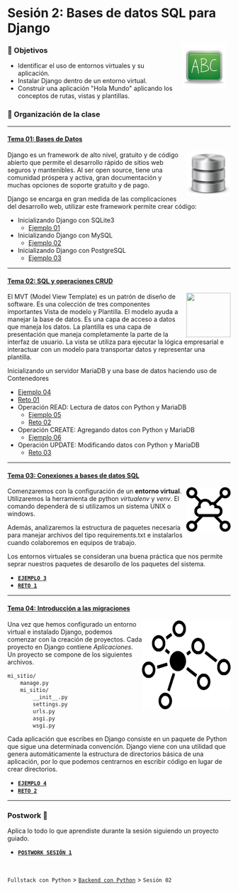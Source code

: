 # Sesión 2: Bases de datos SQL para Django

<img src="img/pizarron.png" align="right" height="100" width="100" hspace="10">


### :dart: Objetivos
- Identificar el uso de entornos virtuales y su aplicación.
- Instalar Django dentro de un entorno virtual.
- Construir una aplicación "Hola Mundo" aplicando los conceptos de rutas, vistas y plantillas.

### 📂 Organización de la clase
***


#### <ins>Tema 01: Bases de Datos</ins>
<img src="img/imagen1.png" align="right" height="100" width="100">

Django es un framework de alto nivel, gratuito y de código abierto que permite el desarrollo rápido de sitios web seguros y mantenibles. Al ser open source, tiene una comunidad próspera y activa, gran documentación y muchas opciones de soporte gratuito y de pago.

Django se encarga en gran medida de las complicaciones del desarrollo web, utilizar este framework permite crear código:


- Inicializando Django con SQLite3
   - [Ejemplo 01](Ejemplo-01)
 - Inicializando Django con MySQL
   - [Ejemplo 02](Ejemplo-02)
 - Inicializando Django con PostgreSQL
   - [Ejemplo 03](Ejemplo-03)

***


#### <ins>Tema 02: SQL y operaciones CRUD</ins>
<img src="img/imagen2.jpg" align="right" height="100" width="100">

El MVT (Model View Template) es un patrón de diseño de software. Es una colección de tres componentes importantes Vista de modelo y Plantilla. El modelo ayuda a manejar la base de datos. Es una capa de acceso a datos que maneja los datos. La plantilla es una capa de presentación que maneja completamente la parte de la interfaz de usuario. La vista se utiliza para ejecutar la lógica empresarial e interactuar con un modelo para transportar datos y representar una plantilla.

Inicializando un servidor MariaDB y una base de datos haciendo uso de  Contenedores
   - [Ejemplo 04](Ejemplo-04)
   - [Reto 01](Reto-01)
 - Operación READ: Lectura de datos con Python y MariaDB
   - [Ejemplo 05](Ejemplo-05)
   - [Reto 02](Reto-02)
 - Operación CREATE: Agregando datos con Python y MariaDB
   - [Ejemplo 06](Ejemplo-06)
 - Operación UPDATE: Modificando datos con Python y MariaDB
   - [Reto 03](Reto-03)

***


#### <ins>Tema 03: Conexiones a bases de datos SQL</ins>
<img src="img/imagen3.png" align="right" height="100" width="100">

Comenzaremos con la configuración de un __entorno virtual__. Utilizaremos la herramienta de python *virtualenv* y *venv*. El comando dependerá de si utilizamos un sistema UNIX o windows.

Además, analizaremos la estructura de paquetes necesaria para manejar archivos del tipo requirements.txt e instalarlos cuando colaboremos en equipos de trabajo.

Los entornos virtuales se consideran una buena práctica que nos permite seprar nuestros paquetes de desarollo de los paquetes del sistema.

- [**`EJEMPLO 3`**](Ejemplo-03/Readme.md)
- [**`RETO 1`**](Reto-01/Readme.md)

***

#### <ins>Tema 04: Introducción a las migraciones</ins>
<img src="img/imagen4.png" align="right" height="200" width="200">

Una vez que hemos configurado un entorno virtual e instalado Django, podemos comenzar con la creación de proyectos. Cada proyecto en Django contiene *Aplicaciones*. Un proyecto se compone de los siguientes archivos.

```console
mi_sitio/
    manage.py
    mi_sitio/
        __init__.py
        settings.py
        urls.py
        asgi.py
        wsgi.py
```

Cada aplicación que escribes en Django consiste en un paquete de Python que sigue una determinada convención. Django viene con una utilidad que genera automáticamente la estructura de directorios básica de una aplicación, por lo que podemos centrarnos en escribir código en lugar de crear directorios.

- [**`EJEMPLO 4`**](Ejemplo-04/Readme.md)
- [**`RETO 2`**](Reto-02/Readme.md)


***

### Postwork :memo:
Aplica lo todo lo que aprendiste durante la sesión siguiendo un proyecto guiado.

- [**`POSTWORK SESIÓN 1`**](Postwork/Readme.md)

<br/>



`Fullstack con Python` > [`Backend con Python`](../Readme.md) > `Sesión 02`

